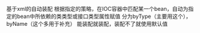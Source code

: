 基于xml的自动装配
根据指定的策略，在IOC容器中匹配某一个bean，自动为指定的bean中所依赖的类类型或接口类型属性赋值
分为byType（主要用这个），byName（这个多用于补充）
能装配就装配，装配不了就使用默认值